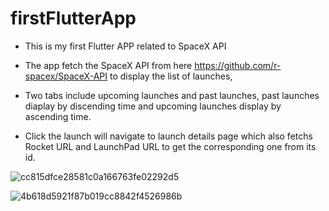# firstFlutterApp
- This is my first Flutter APP related to SpaceX API
- The app fetch the SpaceX API from here https://github.com/r-spacex/SpaceX-API to display the list of launches,
- Two tabs include upcoming launches and past launches, past launches diaplay by discending time and upcoming launches display by ascending time.

- Click the launch will navigate to launch details page which also fetchs Rocket URL and LaunchPad URL to get the corresponding one from its id.

![cc815dfce28581c0a166763fe02292d5](https://github.com/panqier/firstFlutterApp/assets/70109318/4f05b576-e7af-4243-ac13-0c1ef2537f43)


![4b618d5921f87b019cc8842f4526986b](https://github.com/panqier/firstFlutterApp/assets/70109318/3d333c76-0310-4309-b6ed-8cf462dfd0da)
